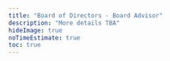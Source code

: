 ```yaml
---
title: "Board of Directors - Board Advisor"
description: "More details TBA"
hideImage: true
noTimeEstimate: true
toc: true
---
```


